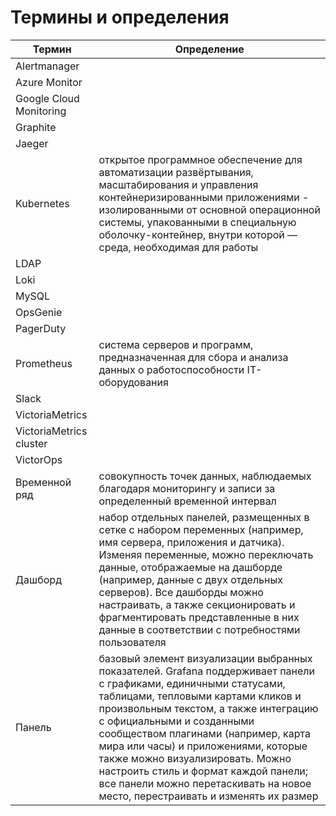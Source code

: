 # Термины и определения
| Термин | Определение |
| ---- | ------- |
| Alertmanager |  |
| Azure Monitor |  |
| Google Cloud Monitoring |  |
| Graphite |  |
| Jaeger |  |
| Kubernetes | открытое программное обеспечение для автоматизации развёртывания, масштабирования и управления контейнеризированными приложениями - изолированными от основной операционной системы, упакованными в специальную оболочку-контейнер, внутри которой — среда, необходимая для работы |
| LDAP |  |
| Loki |  |
| MySQL |  |
| OpsGenie |  |
| PagerDuty |  |
| Prometheus | система серверов и программ, предназначенная для сбора и анализа данных о работоспособности IT-оборудования |
| Slack |  |
| VictoriaMetrics |  |
| VictoriaMetrics cluster |  |
| VictorOps |  |
| Временной ряд | совокупность точек данных, наблюдаемых благодаря мониторингу и записи за определенный временной интервал |
| Дашборд | набор отдельных панелей, размещенных в сетке с набором переменных (например, имя сервера, приложения и датчика). Изменяя переменные, можно переключать данные, отображаемые на дашборде (например, данные с двух отдельных серверов). Все дашборды можно настраивать, а также секционировать и фрагментировать представленные в них данные в соответствии с потребностями пользователя |
| Панель | базовый элемент визуализации выбранных показателей. Grafana поддерживает панели с графиками, единичными статусами, таблицами, тепловыми картами кликов и произвольным текстом, а также интеграцию с официальными и созданными сообществом плагинами (например, карта мира или часы) и приложениями, которые также можно визуализировать. Можно настроить стиль и формат каждой панели; все панели можно перетаскивать на новое место, перестраивать и изменять их размер |


